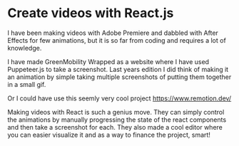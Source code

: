 # Create videos with React.js

I have been making videos with Adobe Premiere and dabbled with After Effects for few animations, but it is so far from coding and requires a lot of knowledge.

I have made GreenMobility Wrapped as a website where I have used Puppeteer.js to take a screenshot. Last years edition I did think of making it an animation by simple taking multiple screenshots of putting them together in a small gif.

Or I could have use this seemly very cool project https://www.remotion.dev/

Making videos with React is such a genius move. They can simply control the animations by manually progressing the state of the react components and then take a screenshot for each. They also made a cool editor where you can easier visualize it and as a way to finance the project, smart!

